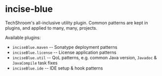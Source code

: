 # incise-blue
TechShroom's all-inclusive utility plugin. Common patterns are kept in
plugins, and applied to many, many, projects.

Available plugins:
- `inciseBlue.maven` -- Sonatype deployment patterns
- `inciseBlue.license` -- License application patterns
- `inciseBlue.util` -- QoL patterns, e.g. common Java version, `Javadoc` & `JavaCompile` task fixes
- `inciseBlue.ide` -- IDE setup & hook patterns
